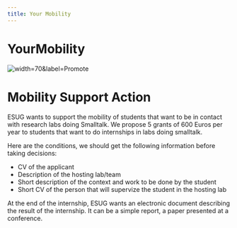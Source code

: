```yaml
---
title: Your Mobility
---
```


# YourMobility

![](file://images/Promotion.jpg "width=70&label=Promote")

# Mobility Support Action

ESUG wants to support the mobility of students that want to be in contact with research labs doing Smalltalk. We propose 5 grants of 600 Euros per year to students that want to do internships in labs doing smalltalk.

Here are the conditions, we should get the following information before taking decisions:

- CV of the applicant
- Description of the hosting lab/team
- Short description of the context and work to be done by the student
- Short CV of the person that will supervize the student in the hosting lab

At the end of the internship, ESUG wants an electronic document describing the result of the internship. It can be a simple report, a paper presented at a conference.

